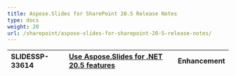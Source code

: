 ```yaml
---
title: Aspose.Slides for SharePoint 20.5 Release Notes
type: docs
weight: 20
url: /sharepoint/aspose-slides-for-sharepoint-20-5-release-notes/
---
```


|SLIDESSP-33614|[Use Aspose.Slides for .NET 20.5 features](https://docs.aspose.com/display/slidesnet/Aspose.Slides+for+.NET+20.5+Release+Notes)|Enhancement|
| :- | :- | :- |

